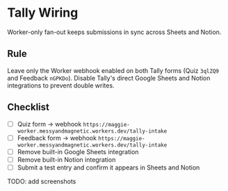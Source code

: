 # Tally Wiring

Worker-only fan-out keeps submissions in sync across Sheets and Notion.

## Rule

Leave only the Worker webhook enabled on both Tally forms (Quiz `3qlZQ9` and Feedback `nGPKDo`). Disable Tally's direct Google Sheets and Notion integrations to prevent double writes.

## Checklist

- [ ] Quiz form → webhook `https://maggie-worker.messyandmagnetic.workers.dev/tally-intake`
- [ ] Feedback form → webhook `https://maggie-worker.messyandmagnetic.workers.dev/tally-intake`
- [ ] Remove built-in Google Sheets integration
- [ ] Remove built-in Notion integration
- [ ] Submit a test entry and confirm it appears in Sheets and Notion

TODO: add screenshots

